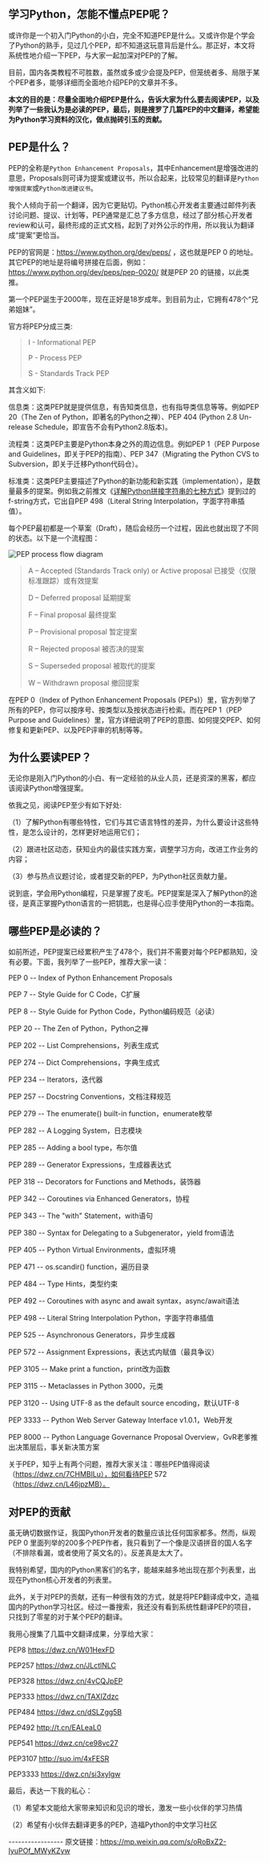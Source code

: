 ## 学习Python，怎能不懂点PEP呢？

或许你是一个初入门Python的小白，完全不知道PEP是什么。又或许你是个学会了Python的熟手，见过几个PEP，却不知道这玩意背后是什么。那正好，本文将系统性地介绍一下PEP，与大家一起加深对PEP的了解。

目前，国内各类教程不可胜数，虽然或多或少会提及PEP，但笼统者多、局限于某个PEP者多，能够详细而全面地介绍PEP的文章并不多。

**本文的目的是：尽量全面地介绍PEP是什么，告诉大家为什么要去阅读PEP，以及列举了一些我认为是必读的PEP，最后，则是搜罗了几篇PEP的中文翻译，希望能为Python学习资料的汉化，做点抛砖引玉的贡献。**

PEP是什么？
-------------

PEP的全称是`Python Enhancement Proposals`，其中Enhancement是增强改进的意思，Proposals则可译为提案或建议书，所以合起来，比较常见的翻译是`Python增强提案`或`Python改进建议书`。

我个人倾向于前一个翻译，因为它更贴切。Python核心开发者主要通过邮件列表讨论问题、提议、计划等，PEP通常是汇总了多方信息，经过了部分核心开发者review和认可，最终形成的正式文档，起到了对外公示的作用，所以我认为翻译成“提案”更恰当。

PEP的官网是：https://www.python.org/dev/peps/ ，这也就是PEP 0 的地址。其它PEP的地址是将编号拼接在后面，例如：https://www.python.org/dev/peps/pep-0020/  就是PEP 20 的链接，以此类推。

第一个PEP诞生于2000年，现在正好是18岁成年。到目前为止，它拥有478个“兄弟姐妹”。

官方将PEP分成三类:

>I - Informational PEP
>
>P - Process PEP
>
>S - Standards Track PEP

其含义如下:

信息类：这类PEP就是提供信息，有告知类信息，也有指导类信息等等。例如PEP 20（The Zen of Python，即著名的Python之禅）、PEP 404 (Python 2.8 Un-release Schedule，即宣告不会有Python2.8版本)。

流程类：这类PEP主要是Python本身之外的周边信息。例如PEP 1（PEP Purpose and Guidelines，即关于PEP的指南）、PEP 347（Migrating the Python CVS to Subversion，即关于迁移Python代码仓）。

标准类：这类PEP主要描述了Python的新功能和新实践（implementation），是数量最多的提案。例如我之前推文《[详解Python拼接字符串的七种方式](https://mp.weixin.qq.com/s/Whrd6NiD4Y2Z-YSCy4XJ1w)》提到过的f-string方式，它出自PEP 498（Literal String Interpolation，字面字符串插值）。

每个PEP最初都是一个草案（Draft），随后会经历一个过程，因此也就出现了不同的状态。以下是一个流程图：

![PEP process flow diagram](https://www.python.org/m/dev/peps/pep-0001/pep-0001-process_flow.png)

>A – Accepted (Standards Track only) or Active proposal 已接受（仅限标准跟踪）或有效提案
>
>D – Deferred proposal 延期提案
>
>F – Final proposal 最终提案
>
>P – Provisional proposal 暂定提案
>
>R – Rejected proposal 被否决的提案
>
>S – Superseded proposal 被取代的提案
>
>W – Withdrawn proposal 撤回提案

在PEP 0（Index of Python Enhancement Proposals (PEPs)）里，官方列举了所有的PEP，你可以按序号、按类型以及按状态进行检索。而在PEP 1（PEP Purpose and Guidelines）里，官方详细说明了PEP的意图、如何提交PEP、如何修复和更新PEP、以及PEP评审的机制等等。

为什么要读PEP？
----------

无论你是刚入门Python的小白、有一定经验的从业人员，还是资深的黑客，都应该阅读Python增强提案。

依我之见，阅读PEP至少有如下好处:

（1）了解Python有哪些特性，它们与其它语言特性的差异，为什么要设计这些特性，是怎么设计的，怎样更好地运用它们；

（2）跟进社区动态，获知业内的最佳实践方案，调整学习方向，改进工作业务的内容；

（3）参与热点议题讨论，或者提交新的PEP，为Python社区贡献力量。

说到底，学会用Python编程，只是掌握了皮毛。PEP提案是深入了解Python的途径，是真正掌握Python语言的一把钥匙，也是得心应手使用Python的一本指南。


哪些PEP是必读的？
---------

如前所述，PEP提案已经累积产生了478个，我们并不需要对每个PEP都熟知，没有必要。下面，我列举了一些PEP，推荐大家一读：

PEP 0 -- Index of Python Enhancement Proposals

PEP 7 -- Style Guide for C Code，C扩展

PEP 8 -- Style Guide for Python Code，Python编码规范（必读）

PEP 20 -- The Zen of Python，Python之禅

PEP 202 -- List Comprehensions，列表生成式

PEP 274 -- Dict Comprehensions，字典生成式

PEP 234 -- Iterators，迭代器

PEP 257 -- Docstring Conventions，文档注释规范

PEP 279 -- The enumerate() built-in function，enumerate枚举

PEP 282 -- A Logging System，日志模块

PEP 285 -- Adding a bool type，布尔值

PEP 289 -- Generator Expressions，生成器表达式

PEP 318 -- Decorators for Functions and Methods，装饰器

PEP 342 -- Coroutines via Enhanced Generators，协程

PEP 343 -- The "with" Statement，with语句

PEP 380 -- Syntax for Delegating to a Subgenerator，yield from语法

PEP 405 -- Python Virtual Environments，虚拟环境

PEP 471 -- os.scandir() function，遍历目录

PEP 484 -- Type Hints，类型约束

PEP 492 -- Coroutines with async and await syntax，async/await语法

PEP 498 -- Literal String Interpolation Python，字面字符串插值

PEP 525 -- Asynchronous Generators，异步生成器

PEP 572 -- Assignment Expressions，表达式内赋值（最具争议）

PEP 3105 -- Make print a function，print改为函数

PEP 3115 -- Metaclasses in Python 3000，元类

PEP 3120 -- Using UTF-8 as the default source encoding，默认UTF-8

PEP 3333 -- Python Web Server Gateway Interface v1.0.1，Web开发

PEP 8000 -- Python Language Governance Proposal Overview，GvR老爹推出决策层后，事关新决策方案

关于PEP，知乎上有两个问题，推荐大家关注：哪些PEP值得阅读（https://dwz.cn/7CHMBlLu），如何看待PEP 572（https://dwz.cn/L46jpzMB）。

对PEP的贡献
-------------
虽无确切数据作证，我国Python开发者的数量应该比任何国家都多。然而，纵观PEP 0 里面列举的200多个PEP作者，我只看到了一个像是汉语拼音的国人名字（不排除看漏，或者使用了英文名的）。反差真是太大了。

我特别希望，国内的Python黑客们的名字，能越来越多地出现在那个列表里，出现在Python核心开发者的列表里。

此外，关于对PEP的贡献，还有一种很有效的方式，就是将PEP翻译成中文，造福国内的Python学习社区。经过一番搜索，我还没有看到系统性翻译PEP的项目，只找到了零星的对于某个PEP的翻译。

我用心搜集了几篇中文翻译成果，分享给大家：

PEP8 https://dwz.cn/W01HexFD

PEP257 https://dwz.cn/JLctlNLC

PEP328 https://dwz.cn/4vCQJpEP

PEP333 https://dwz.cn/TAXIZdzc

PEP484 https://dwz.cn/dSLZgg5B

PEP492 http://t.cn/EALeaL0

PEP541 https://dwz.cn/ce98vc27

PEP3107 http://suo.im/4xFESR

PEP3333 https://dwz.cn/si3xylgw

最后，表达一下我的私心：

（1）希望本文能给大家带来知识和见识的增长，激发一些小伙伴的学习热情 

（2）希望有小伙伴去翻译更多的PEP，造福Python的中文学习社区



\-----------------
原文链接：https://mp.weixin.qq.com/s/oRoBxZ2-IyuPOf_MWyKZyw
